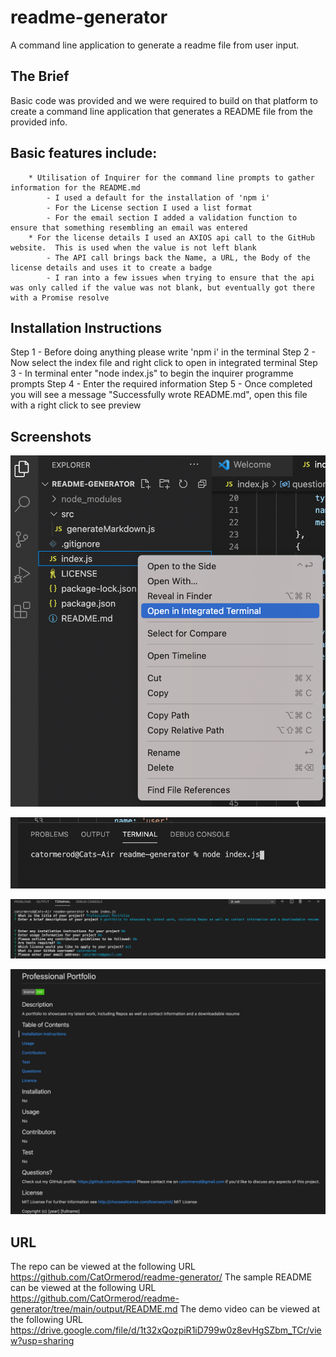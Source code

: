 # readme-generator
A command line application to generate a readme file from user input.  

## The Brief

Basic code was provided and we were required to build on that platform to create a command line application that generates a README file from the provided info.  

## Basic features include:

```
    * Utilisation of Inquirer for the command line prompts to gather information for the README.md
        - I used a default for the installation of 'npm i'
        - For the License section I used a list format
        - For the email section I added a validation function to ensure that something resembling an email was entered
    * For the license details I used an AXIOS api call to the GitHub website.  This is used when the value is not left blank
        - The API call brings back the Name, a URL, the Body of the license details and uses it to create a badge
        - I ran into a few issues when trying to ensure that the api was only called if the value was not blank, but eventually got there with a Promise resolve

```

## Installation Instructions

Step 1 - Before doing anything please write 'npm i' in the terminal
Step 2 - Now select the index file and right click to open in integrated terminal
Step 3 - In terminal enter "node index.js" to begin the inquirer programme prompts
Step 4 - Enter the required information
Step 5 - Once completed you will see a message "Successfully wrote README.md", open this file with a right click to see preview


## Screenshots

![image showing the location of integrated terminal](./assets/images/screenshot-1.png)

![image showing what to write in the terminal](./assets/images/screenshot-2.png)

![image showing the command prompts that will be required](./assets/images/screenshot-3.png)

![image showing a sample README](./assets/images/screenshot-4.png)

## URL

The repo can be viewed at the following URL <https://github.com/CatOrmerod/readme-generator/>
The sample README can be viewed at the following URL <https://github.com/CatOrmerod/readme-generator/tree/main/output/README.md>
The demo video can be viewed at the following URL <https://drive.google.com/file/d/1t32xQozpiR1iD799w0z8evHgSZbm_TCr/view?usp=sharing>